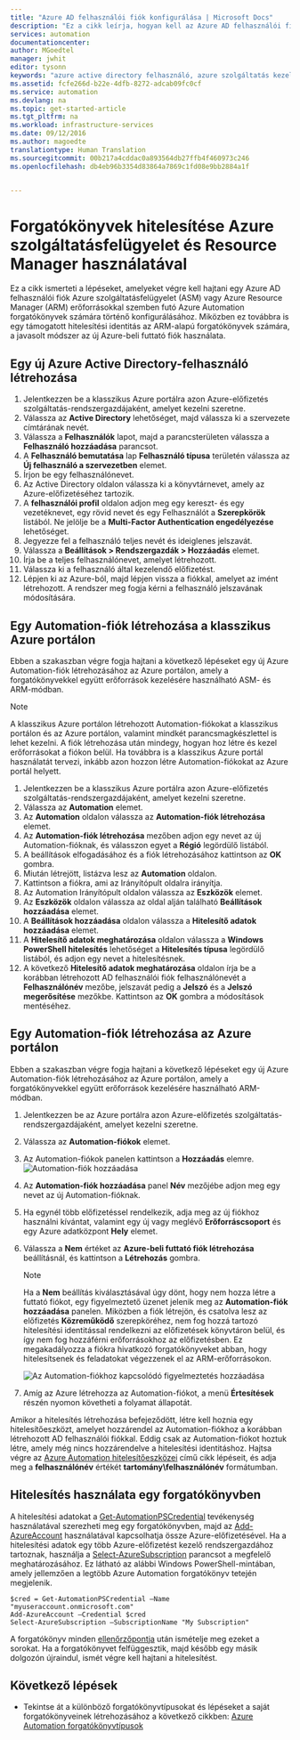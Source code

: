 ```yaml
---
title: "Azure AD felhasználói fiók konfigurálása | Microsoft Docs"
description: "Ez a cikk leírja, hogyan kell az Azure AD felhasználói fiók hitelesítését konfigurálni az Azure Automation forgatókönyveihez, hogy ARM- és ASM-hitelesítést is végezzen."
services: automation
documentationcenter: 
author: MGoedtel
manager: jwhit
editor: tysonn
keywords: "azure active directory felhasználó, azure szolgáltatás kezelése, azure ad és felhasználói fiók"
ms.assetid: fcfe266d-b22e-4dfb-8272-adcab09fc0cf
ms.service: automation
ms.devlang: na
ms.topic: get-started-article
ms.tgt_pltfrm: na
ms.workload: infrastructure-services
ms.date: 09/12/2016
ms.author: magoedte
translationtype: Human Translation
ms.sourcegitcommit: 00b217a4cddac0a893564db27ffb4f460973c246
ms.openlocfilehash: db4eb96b3354d83864a7869c1fd08e9bb2884a1f


---
```

# <a name="authenticate-runbooks-with-azure-service-management-and-resource-manager"></a>Forgatókönyvek hitelesítése Azure szolgáltatásfelügyelet és Resource Manager használatával
Ez a cikk ismerteti a lépéseket, amelyeket végre kell hajtani egy Azure AD felhasználói fiók Azure szolgáltatásfelügyelet (ASM) vagy Azure Resource Manager (ARM) erőforrásokkal szemben futó Azure Automation forgatókönyvek számára történő konfigurálásához.  Miközben ez továbbra is egy támogatott hitelesítési identitás az ARM-alapú forgatókönyvek számára, a javasolt módszer az új Azure-beli futtató fiók használata.       

## <a name="create-a-new-azure-active-directory-user"></a>Egy új Azure Active Directory-felhasználó létrehozása
1. Jelentkezzen be a klasszikus Azure portálra azon Azure-előfizetés szolgáltatás-rendszergazdájaként, amelyet kezelni szeretne.
2. Válassza az **Active Directory** lehetőséget, majd válassza ki a szervezete címtárának nevét.
3. Válassza a **Felhasználók** lapot, majd a parancsterületen válassza a **Felhasználó hozzáadása** parancsot.
4. A **Felhasználó bemutatása** lap **Felhasználó típusa** területén válassza az **Új felhasználó a szervezetben** elemet.
5. Írjon be egy felhasználónevet.  
6. Az Active Directory oldalon válassza ki a könyvtárnevet, amely az Azure-előfizetéséhez tartozik.
7. A **felhasználói profil** oldalon adjon meg egy kereszt- és egy vezetéknevet, egy rövid nevet és egy Felhasználót a **Szerepkörök** listából.  Ne jelölje be a **Multi-Factor Authentication engedélyezése** lehetőséget.
8. Jegyezze fel a felhasználó teljes nevét és ideiglenes jelszavát.
9. Válassza a **Beállítások > Rendszergazdák > Hozzáadás** elemet.
10. Írja be a teljes felhasználónevet, amelyet létrehozott.
11. Válassza ki a felhasználó által kezelendő előfizetést.
12. Lépjen ki az Azure-ból, majd lépjen vissza a fiókkal, amelyet az imént létrehozott. A rendszer meg fogja kérni a felhasználó jelszavának módosítására.

## <a name="create-an-automation-account-in-azure-classic-portal"></a>Egy Automation-fiók létrehozása a klasszikus Azure portálon
Ebben a szakaszban végre fogja hajtani a következő lépéseket egy új Azure Automation-fiók létrehozásához az Azure portálon, amely a forgatókönyvekkel együtt erőforrások kezelésére használható ASM- és ARM-módban.  

> [!NOTE]
> A klasszikus Azure portálon létrehozott Automation-fiókokat a klasszikus portálon és az Azure portálon, valamint mindkét parancsmagkészlettel is lehet kezelni. A fiók létrehozása után mindegy, hogyan hoz létre és kezel erőforrásokat a fiókon belül. Ha továbbra is a klasszikus Azure portál használatát tervezi, inkább azon hozzon létre Automation-fiókokat az Azure portál helyett.
>
>

1. Jelentkezzen be a klasszikus Azure portálra azon Azure-előfizetés szolgáltatás-rendszergazdájaként, amelyet kezelni szeretne.
2. Válassza az **Automation** elemet.
3. Az **Automation** oldalon válassza az **Automation-fiók létrehozása** elemet.
4. Az **Automation-fiók létrehozása** mezőben adjon egy nevet az új Automation-fióknak, és válasszon egyet a **Régió** legördülő listából.  
5. A beállítások elfogadásához és a fiók létrehozásához kattintson az **OK** gombra.
6. Miután létrejött, listázva lesz az **Automation** oldalon.
7. Kattintson a fiókra, ami az Irányítópult oldalra irányítja.  
8. Az Automation Irányítópult oldalon válassza az **Eszközök** elemet.
9. Az **Eszközök** oldalon válassza az oldal alján található **Beállítások hozzáadása** elemet.
10. A **Beállítások hozzáadása** oldalon válassza a **Hitelesítő adatok hozzáadása** elemet.
11. A **Hitelesítő adatok meghatározása** oldalon válassza a **Windows PowerShell hitelesítés** lehetőséget a **Hitelesítés típusa** legördülő listából, és adjon egy nevet a hitelesítésnek.
12. A következő **Hitelesítő adatok meghatározása** oldalon írja be a korábban létrehozott AD felhasználói fiók felhasználónevét a **Felhasználónév** mezőbe, jelszavát pedig a **Jelszó** és a **Jelszó megerősítése** mezőkbe. Kattintson az **OK** gombra a módosítások mentéséhez.

## <a name="create-an-automation-account-in-the-azure-portal"></a>Egy Automation-fiók létrehozása az Azure portálon
Ebben a szakaszban végre fogja hajtani a következő lépéseket egy új Azure Automation-fiók létrehozásához az Azure portálon, amely a forgatókönyvekkel együtt erőforrások kezelésére használható ARM-módban.  

1. Jelentkezzen be az Azure portálra azon Azure-előfizetés szolgáltatás-rendszergazdájaként, amelyet kezelni szeretne.
2. Válassza az **Automation-fiókok** elemet.
3. Az Automation-fiókok panelen kattintson a **Hozzáadás** elemre.<br>![Automation-fiók hozzáadása](media/automation-sec-configure-azure-runas-account/add-automation-acct-properties.png)
4. Az **Automation-fiók hozzáadása** panel **Név** mezőjébe adjon meg egy nevet az új Automation-fióknak.
5. Ha egynél több előfizetéssel rendelkezik, adja meg az új fiókhoz használni kívántat, valamint egy új vagy meglévő **Erőforráscsoport** és egy Azure adatközpont **Hely** elemet.
6. Válassza a **Nem** értéket az **Azure-beli futtató fiók létrehozása** beállításnál, és kattintson a **Létrehozás** gombra.  

   > [!NOTE]
   > Ha a **Nem** beállítás kiválasztásával úgy dönt, hogy nem hozza létre a futtató fiókot, egy figyelmeztető üzenet jelenik meg az **Automation-fiók hozzáadása** panelen.  Miközben a fiók létrejön, és csatolva lesz az előfizetés **Közreműködő** szerepköréhez, nem fog hozzá tartozó hitelesítési identitással rendelkezni az előfizetések könyvtáron belül, és így nem fog hozzáférni erőforrásokhoz az előfizetésben.  Ez megakadályozza a fiókra hivatkozó forgatókönyveket abban, hogy hitelesítsenek és feladatokat végezzenek el az ARM-erőforrásokon.
   >
   >

    ![Az Automation-fiókhoz kapcsolódó figyelmeztetés hozzáadása](media/automation-sec-configure-azure-runas-account/add-automation-acct-properties-error.png)
7. Amíg az Azure létrehozza az Automation-fiókot, a menü **Értesítések** részén nyomon követheti a folyamat állapotát.

Amikor a hitelesítés létrehozása befejeződött, létre kell hoznia egy hitelesítőeszközt, amelyet hozzárendel az Automation-fiókhoz a korábban létrehozott AD felhasználói fiókkal.  Eddig csak az Automation-fiókot hoztuk létre, amely még nincs hozzárendelve a hitelesítési identitáshoz.  Hajtsa végre az [Azure Automation hitelesítőeszközei](automation-credentials.md#creating-a-new-credential-asset) című cikk lépéseit, és adja meg a **felhasználónév** értékét **tartomány\felhasználónév** formátumban.

## <a name="use-the-credential-in-a-runbook"></a>Hitelesítés használata egy forgatókönyvben
A hitelesítési adatokat a [Get-AutomationPSCredential](http://msdn.microsoft.com/library/dn940015.aspx) tevékenység használatával szerezheti meg egy forgatókönyvben, majd az [Add-AzureAccount](http://msdn.microsoft.com/library/azure/dn722528.aspx) használatával kapcsolhatja össze Azure-előfizetésével. Ha a hitelesítési adatok egy több Azure-előfizetést kezelő rendszergazdához tartoznak, használja a [Select-AzureSubscription](http://msdn.microsoft.com/library/dn495203.aspx) parancsot a megfelelő meghatározásához. Ez látható az alábbi Windows PowerShell-mintában, amely jellemzően a legtöbb Azure Automation forgatókönyv tetején megjelenik.

    $cred = Get-AutomationPSCredential –Name "myuseraccount.onmicrosoft.com"
    Add-AzureAccount –Credential $cred
    Select-AzureSubscription –SubscriptionName "My Subscription"

A forgatókönyv minden [ellenőrzőpontja](http://technet.microsoft.com/library/dn469257.aspx#bk_Checkpoints) után ismételje meg ezeket a sorokat. Ha a forgatókönyvet felfüggesztik, majd később egy másik dolgozón újraindul, ismét végre kell hajtani a hitelesítést.

## <a name="next-steps"></a>Következő lépések
* Tekintse át a különböző forgatókönyvtípusokat és lépéseket a saját forgatókönyveinek létrehozásához a következő cikkben: [Azure Automation forgatókönyvtípusok](automation-runbook-types.md)



<!--HONumber=Nov16_HO2-->


